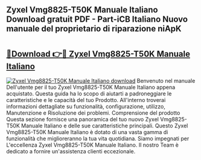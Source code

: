 ## Zyxel Vmg8825-T50K Manuale Italiano Download gratuit PDF - Part-iCB Italiano Nuovo manuale del proprietario di riparazione niApK

# <h2><a href="http://dfaw80n.blite.top/?on=Zyxel+Vmg8825-T50K+Manuale+Italiano">🔗Download 👉🔴 Zyxel Vmg8825-T50K Manuale Italiano</a></h2>

[![Zyxel Vmg8825-T50K Manuale Italiano download](https://i.imgur.com/lujVjoI.png)](http://dfaw80n.blite.top/?on=Zyxel+Vmg8825-T50K+Manuale+Italiano)
Benvenuto nel manuale Dell'utente per il tuo Zyxel Vmg8825-T50K Manuale Italiano appena acquistato. Questa guida ha lo scopo di aiutarti a padroneggiare le caratteristiche e le capacità del tuo Prodotto. All'interno troverai informazioni dettagliate su funzionalità, configurazione, utilizzo, Manutenzione e Risoluzione dei problemi. Comprensione del prodotto Questa sezione fornisce una panoramica del tuo nuovo Zyxel Vmg8825-T50K Manuale Italiano e delle sue caratteristiche principali. Questo Zyxel Vmg8825-T50K Manuale Italiano è dotato di una vasta gamma di funzionalità che miglioreranno la tua vita quotidiana. Siamo impegnati per L'eccellenza Zyxel Vmg8825-T50K Manuale Italiano. Il nostro Team è dedicato a fornire un'assistenza clienti eccezionale.
